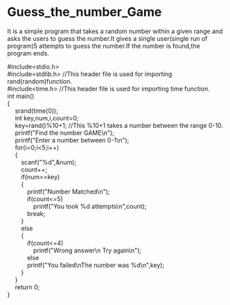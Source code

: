 # Guess_the_number_Game
It is a simple program that takes a random number within a given range and asks the users to guess the number.It gives a single user(single run of program)5 attempts to guess the number.If the number is found,the program ends.

#include<stdio.h><br>
#include<stdlib.h>	//This header file is used for importing rand(random)function.<br>
#include<time.h>	//This header file is used for importing time function.<br>
int main()<br>
{<br>
&emsp;	srand(time(0));<br>
&emsp;	int key,num,i,count=0;<br>
&emsp;	key=rand()%10+1;  //This %10+1 takes a number between the range 0-10.<br>
&emsp;	printf("Find the number GAME\n");<br>
&emsp;	printf("Enter a number between 0-1\n");<br>
&emsp;	for(i=0;i<5;i++)<br>
&emsp;	{<br>
&emsp;&emsp;		scanf("%d",&num);<br>
&emsp;&emsp;		count++;<br>
&emsp;&emsp;		if(num==key)<br>
&emsp;&emsp;		{<br>
&emsp;&emsp;&emsp;			printf("Number Matched\n");<br>
&emsp;&emsp;&emsp;			if(count<=5)<br>
&emsp;&emsp;&emsp;&emsp;				printf("You took %d attempts\n",count);<br>
&emsp;&emsp;&emsp;			break;<br>
&emsp;&emsp;		}<br>
&emsp;&emsp;		else<br>
&emsp;&emsp;		{<br>
&emsp;&emsp;&emsp;			if(count<=4)<br>
&emsp;&emsp;&emsp;&emsp;				printf("Wrong answer\n Try again\n");<br>
&emsp;&emsp;&emsp;			else<br>
&emsp;&emsp;&emsp;				printf("You failed\nThe number was %d\n",key);<br>
&emsp;&emsp;		}<br>
&emsp;	}<br>
&emsp;	return 0;<br>
}<br>

